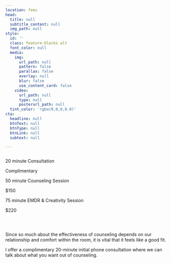 ```yaml
---
location: fees
head:
  title: null
  subtitle_content: null
  img_path: null
style:
  id: ''
  class: feature-blocks alt
  font_color: null
  media:
    img:
      url_path: null
      pattern: false
      parallax: false
      overlay: null
      blur: false
      use_content_card: false
    video:
      url_path: null
      type: null
      posterurl_path: null
  tint_color: 'rgba(0,0,0,0.0)'
cta:
  headline: null
  btnText: null
  btnType: null
  btnLink: null
  subtext: null

---
```

<div class="d-flex align-items-center justify-content-around row">
<div class="col-12 col-md-8 col-lg-6 row prices-row" style="margin-top: 2em;">
<div class="col-12 col-sm-4 text-center">
<p class="underlined-text">20 minute Consultation</p>
<p>Complimentary</p>
</div>
<div class="col-12 col-sm-4 text-center">
<p class="underlined-text">50 minute Counseling Session</p>
<p>$150</p>
</div>
<div class="col-12 col-sm-4 text-center">
<p class="underlined-text">75 minute EMDR & Creativity Session</p>
<p>$220</p>
</div>
</div>
<div class="col-sm-12 row ">&nbsp;</div>
<div class="col-sm-10 col-md-8 col-lg-6 " style="margin-top: 2em;">
<p>Since so much about the effectiveness of counseling depends on our relationship and comfort within the room, it is vital that it feels like a good fit.</p>
<p>I offer a complimentary 20-minute initial phone consultation where we can talk about what you want out of counseling.</p>
</div>
</div>
